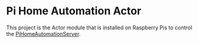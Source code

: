 # Pi Home Automation Actor

This project is the Actor module that is installed on Raspberry Pis to control the [PiHomeAutomationServer](https://github.com/JeffreyDeYoung/PiHomeAutomationServer).
